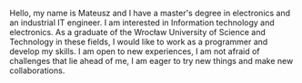 Hello, my name is Mateusz and I have a master's degree in electronics and an industrial IT engineer. 
I am interested in Information technology and electronics. 
As a graduate of the Wrocław University of Science and Technology in these fields, I would like to work as a programmer and develop my skills. 
I am open to new experiences, I am not afraid of challenges that lie ahead of me, I am eager to try new things and make new collaborations.

<!---
Cyrkie/Cyrkie is a ✨ special ✨ repository because its `README.md` (this file) appears on your GitHub profile.
You can click the Preview link to take a look at your changes.
--->
